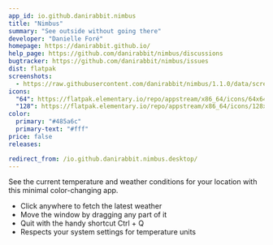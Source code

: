```yaml
---
app_id: io.github.danirabbit.nimbus
title: "Nimbus"
summary: "See outside without going there"
developer: "Danielle Foré"
homepage: https://danirabbit.github.io/
help_page: https://github.com/danirabbit/nimbus/discussions
bugtracker: https://github.com/danirabbit/nimbus/issues
dist: flatpak
screenshots:
  - https://raw.githubusercontent.com/danirabbit/nimbus/1.1.0/data/screenshot.png
icons:
  "64": https://flatpak.elementary.io/repo/appstream/x86_64/icons/64x64/io.github.danirabbit.nimbus.png
  "128": https://flatpak.elementary.io/repo/appstream/x86_64/icons/128x128/io.github.danirabbit.nimbus.png
color:
  primary: "#485a6c"
  primary-text: "#fff"
price: false
releases:

redirect_from: /io.github.danirabbit.nimbus.desktop/
---
```


<p>See the current temperature and weather conditions for your location with this minimal color-changing app.</p>
<ul>
<li>Click anywhere to fetch the latest weather</li>
<li>Move the window by dragging any part of it</li>
<li>Quit with the handy shortcut Ctrl + Q</li>
<li>Respects your system settings for temperature units</li>
</ul>